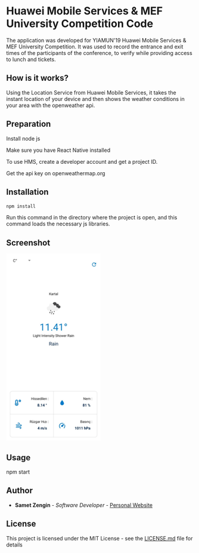 # Huawei Mobile Services & MEF University Competition Code

The application was developed for YIAMUN'19 Huawei Mobile Services & MEF University Competition. It was used to record the entrance and exit times of the participants of the conference, to verify while providing access to lunch and tickets.

## How is it works?

Using the Location Service from Huawei Mobile Services, it takes the instant location of your device and then shows the weather conditions in your area with the openweather api.

## Preparation

Install node js

Make sure you have React Native installed

To use HMS, create a developer account and get a project ID.

Get the api key on openweathermap.org

## Installation

```
npm install
```

Run this command in the directory where the project is open, and this command loads the necessary js libraries.

## Screenshot

<img src="https://raw.githubusercontent.com/codersamet/Huawei-MEF-Weather-App/main/ss.jpg" height="500px"/>

## Usage

npm start

## Author

* **Samet Zengin** - *Software Developer* - [Personal Website](https://sametzengin.com.tr)

## License

This project is licensed under the MIT License - see the [LICENSE.md](LICENSE.md) file for details


